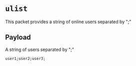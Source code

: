 # `ulist`

This packet provides a string of online users separated by ";"
## Payload

A string of users separated by ";"
```
user1;user2;user3;
```